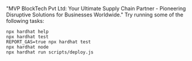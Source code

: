 "MVP BlockTech Pvt Ltd: Your Ultimate Supply Chain Partner - Pioneering Disruptive Solutions for Businesses Worldwide."
Try running some of the following tasks:

```shell
npx hardhat help
npx hardhat test
REPORT_GAS=true npx hardhat test
npx hardhat node
npx hardhat run scripts/deploy.js
```
